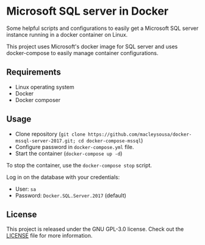 # Microsoft SQL server in Docker

Some helpful scripts and configurations to easily get a Microsoft SQL server
instance running in a docker container on Linux.

This project uses Microsoft's docker image for SQL server and uses
docker-compose to easily manage container configurations.

## Requirements

- Linux operating system
- Docker
- Docker composer

## Usage

- Clone repository (`git clone https://github.com/macleysousa/docker-mssql-server-2017.git; cd docker-compose-mssql`)
- Configure password in `docker-compose.yml` file.
- Start the container (`docker-compose up -d`)

To stop the container, use the `docker-compose stop` script.

Log in on the database with your credentials:

- User: `sa`
- Password: `Docker.SQL.Server.2017` (default)

## License

This project is released under the GNU GPL-3.0 license. Check out the [LICENSE](LICENSE) file for more information.
